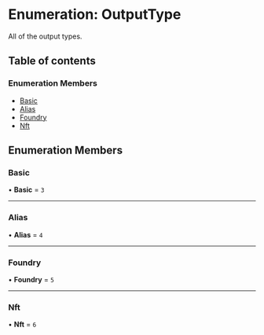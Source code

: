 # Enumeration: OutputType

All of the output types.

## Table of contents

### Enumeration Members

- [Basic](OutputType.md#basic)
- [Alias](OutputType.md#alias)
- [Foundry](OutputType.md#foundry)
- [Nft](OutputType.md#nft)

## Enumeration Members

### Basic

• **Basic** = ``3``

___

### Alias

• **Alias** = ``4``

___

### Foundry

• **Foundry** = ``5``

___

### Nft

• **Nft** = ``6``
